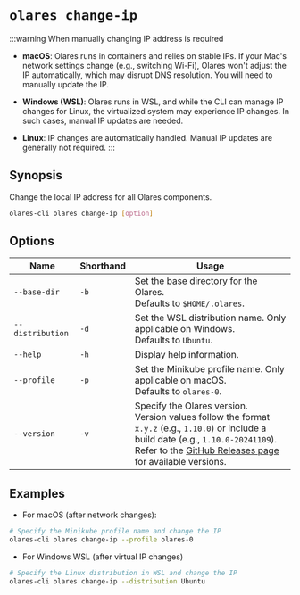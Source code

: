 # `olares change-ip`
:::warning When manually changing IP address is required
- **macOS**: Olares runs in containers and relies on stable IPs. If your Mac's network settings change (e.g., switching Wi-Fi), Olares won't adjust the IP automatically, which may disrupt DNS resolution. You will need to manually update the IP.

- **Windows (WSL)**: Olares runs in WSL, and while the CLI can manage IP changes for Linux, the virtualized system may experience IP changes. In such cases, manual IP updates are needed.

- **Linux**: IP changes are automatically handled. Manual IP updates are generally not required.
  :::

## Synopsis
Change the local IP address for all Olares components.

```bash
olares-cli olares change-ip [option]
```

## Options

| Name             | Shorthand | Usage                                                                                                                                                                                                                                                   |
|------------------|-----------|---------------------------------------------------------------------------------------------------------------------------------------------------------------------------------------------------------------------------------------------------------|
| `--base-dir`     | `-b`      | Set the base directory for the Olares.<br> Defaults to `$HOME/.olares`.                                                                                                                                                                                 |
| `--distribution` | `-d`      | Set the WSL distribution name. Only applicable on Windows. <br> Defaults to `Ubuntu`.                                                                                                                                                                   |
| `--help`         | `-h`      | Display help information.                                                                                                                                                                                                                               |
| `--profile`      | `-p`      | Set the Minikube profile name. Only applicable on macOS. <br> Defaults to `olares-0`.                                                                                                                                                                   |
| `--version`      | `-v`      | Specify the Olares version. <br>Version values follow the format `x.y.z` (e.g., `1.10.0`) or include a build date (e.g., `1.10.0-20241109`).<br> Refer to the [GitHub Releases page](https://github.com/beclab/Olares/releases) for available versions. |

## Examples
- For macOS (after network changes):
```bash
# Specify the Minikube profile name and change the IP
olares-cli olares change-ip --profile olares-0
```
- For Windows WSL (after virtual IP changes)
```bash
# Specify the Linux distribution in WSL and change the IP
olares-cli olares change-ip --distribution Ubuntu
```